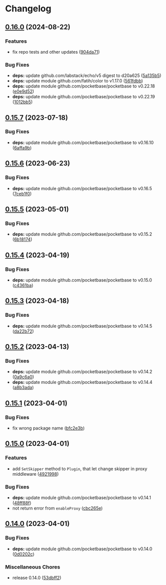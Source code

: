 # Changelog

## [0.16.0](https://github.com/iamelevich/pocketbase-plugin-proxy/compare/v0.15.7...v0.16.0) (2024-08-22)


### Features

* fix repo tests and other updates ([904da71](https://github.com/iamelevich/pocketbase-plugin-proxy/commit/904da713a99dd988d3d0a97b26a9b709e369efa0))


### Bug Fixes

* **deps:** update github.com/labstack/echo/v5 digest to d20a625 ([5a135b5](https://github.com/iamelevich/pocketbase-plugin-proxy/commit/5a135b511c39a75e7e4937e1194c4e1ff77b26de))
* **deps:** update module github.com/fatih/color to v1.17.0 ([561fdbb](https://github.com/iamelevich/pocketbase-plugin-proxy/commit/561fdbb310320dd8236d27a82dbcff54d544a789))
* **deps:** update module github.com/pocketbase/pocketbase to v0.22.18 ([e0e9d52](https://github.com/iamelevich/pocketbase-plugin-proxy/commit/e0e9d526d3bfc72a924e8d7f1a9f6d1e8f34355c))
* **deps:** update module github.com/pocketbase/pocketbase to v0.22.19 ([1012bb5](https://github.com/iamelevich/pocketbase-plugin-proxy/commit/1012bb50d341630236cbdf2c0d9627cb94dc7b4c))

## [0.15.7](https://github.com/iamelevich/pocketbase-plugin-proxy/compare/v0.15.6...v0.15.7) (2023-07-18)


### Bug Fixes

* **deps:** update module github.com/pocketbase/pocketbase to v0.16.10 ([6affa9b](https://github.com/iamelevich/pocketbase-plugin-proxy/commit/6affa9bdca68fb670b6fa07f689d0fa41ce17d66))

## [0.15.6](https://github.com/iamelevich/pocketbase-plugin-proxy/compare/v0.15.5...v0.15.6) (2023-06-23)


### Bug Fixes

* **deps:** update module github.com/pocketbase/pocketbase to v0.16.5 ([7ceb1f0](https://github.com/iamelevich/pocketbase-plugin-proxy/commit/7ceb1f00946ba80af461020ad873c0a8c29528a8))

## [0.15.5](https://github.com/iamelevich/pocketbase-plugin-proxy/compare/v0.15.4...v0.15.5) (2023-05-01)


### Bug Fixes

* **deps:** update module github.com/pocketbase/pocketbase to v0.15.2 ([6b18174](https://github.com/iamelevich/pocketbase-plugin-proxy/commit/6b181749acd8d7cc58f4d195bc5a75b6f2bb80f1))

## [0.15.4](https://github.com/iamelevich/pocketbase-plugin-proxy/compare/v0.15.3...v0.15.4) (2023-04-19)


### Bug Fixes

* **deps:** update module github.com/pocketbase/pocketbase to v0.15.0 ([c4361ba](https://github.com/iamelevich/pocketbase-plugin-proxy/commit/c4361ba0db836ecb582ee305f56e4b94de82b7b4))

## [0.15.3](https://github.com/iamelevich/pocketbase-plugin-proxy/compare/v0.15.2...v0.15.3) (2023-04-18)


### Bug Fixes

* **deps:** update module github.com/pocketbase/pocketbase to v0.14.5 ([da22b72](https://github.com/iamelevich/pocketbase-plugin-proxy/commit/da22b7249a18d4fecf4107bfbaebab356298b675))

## [0.15.2](https://github.com/iamelevich/pocketbase-plugin-proxy/compare/v0.15.1...v0.15.2) (2023-04-13)


### Bug Fixes

* **deps:** update module github.com/pocketbase/pocketbase to v0.14.2 ([0a9c6a0](https://github.com/iamelevich/pocketbase-plugin-proxy/commit/0a9c6a02c74c092dd1103ead71368527f61200bb))
* **deps:** update module github.com/pocketbase/pocketbase to v0.14.4 ([a8b3ada](https://github.com/iamelevich/pocketbase-plugin-proxy/commit/a8b3adaa7980d8df6507a6a86e3082a25209ede3))

## [0.15.1](https://github.com/iamelevich/pocketbase-plugin-proxy/compare/v0.15.0...v0.15.1) (2023-04-01)


### Bug Fixes

* fix wrong package name ([bfc2e3b](https://github.com/iamelevich/pocketbase-plugin-proxy/commit/bfc2e3b73a41d6dea807b3c4e43e74e74b970917))

## [0.15.0](https://github.com/iamelevich/pocketbase-plugin-proxy/compare/v0.14.0...v0.15.0) (2023-04-01)


### Features

* add `SetSkipper` method to `Plugin`, that let change skipper in proxy middleware ([4921998](https://github.com/iamelevich/pocketbase-plugin-proxy/commit/49219982b20909d9d6e49b82d54dd3034b8f956a))


### Bug Fixes

* **deps:** update module github.com/pocketbase/pocketbase to v0.14.1 ([48ff88f](https://github.com/iamelevich/pocketbase-plugin-proxy/commit/48ff88f584aedafd627864a2d25539f3686f70ba))
* not return error from `enableProxy` ([cbc265e](https://github.com/iamelevich/pocketbase-plugin-proxy/commit/cbc265e10b30555a57fb8974558900e07cde2bc8))

## [0.14.0](https://github.com/iamelevich/pocketbase-plugin-proxy/compare/v0.13.4...v0.14.0) (2023-04-01)


### Bug Fixes

* **deps:** update module github.com/pocketbase/pocketbase to v0.14.0 ([0d0202c](https://github.com/iamelevich/pocketbase-plugin-proxy/commit/0d0202c7618d34837257cd5fa6ee0314064afb58))


### Miscellaneous Chores

* release 0.14.0 ([53dbff2](https://github.com/iamelevich/pocketbase-plugin-proxy/commit/53dbff2e3b6bfd92861eb179f35063d9af51baff))

